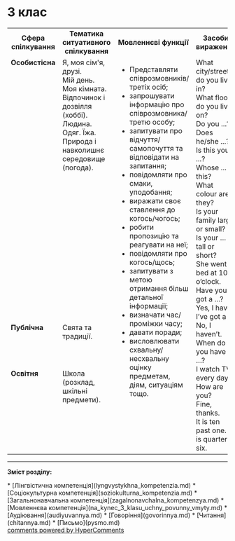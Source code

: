 <div id="hypercomments_widget" class="js-hypercomments-widget invisible"></div>

# 3 клас

<table>
  <tr>
    <td width="10%" align="center"><b>Сфера спілкування</b></td>
    <td width="10%" align="center"><b>Тематика ситуативного спілкування</b></td>
    <td width="40%" align="center"><b>Мовленнєві функції</b></td>
    <td width="60%" align="center"><b>Засоби вираження</b></td>
  </tr>
  <tr>
    <td width="10%" style="vertical-align:top !important;">
<b>Особистісна</b></td>
    <td width="10%" style="vertical-align:top !important;">
Я, моя сім'я, друзі.<br>
Мій день.<br>
Моя кімната.<br>
Відпочинок і дозвілля (хоббі).<br>
Людина. Одяг. Їжа.<br>
Природа і навколишнє середовище (погода).<br></td>
    <td width="40%" style="vertical-align:top !important;" rowspan="3">
<ul type="disc">
<li>Представляти співрозмовників/третіх осіб;</li>
<li>запрошувати інформацію про співрозмовника/третю особу;</li>
<li>запитувати про відчуття/самопочуття та відповідати на запитання;</li>
<li>повідомляти про смаки, уподобання;</li>
<li>виражати своє ставлення до когось/чогось;</li>
<li>робити пропозицію та реагувати на неї;</li>
<li>повідомляти про когось/щось;</li>
<li>запитувати з метою отримання більш детальної інформації;</li>
<li>визначати час/проміжки часу;</li>
<li>давати поради;</li>
<li>висловлювати схвальну/несхвальну оцінку предметам, діям, ситуаціям тощо.</li>
</ul>
</td>
    <td width="60%" style="vertical-align:top !important;" rowspan="3">
What city/street do you live in?<br>
What floor do you live on?<br>
Do you ...?<br>
Does he/she ...?<br>
Is this your ...?<br>
Whose ... is this?<br>
What colour are they?<br>
Is your family large or small?<br>
Is your … tall or short?<br>
She went to bed at 10 o’clock.<br>
Have you got a …? Yes, I have.<br>
I’ve got a …<br>
No, I haven’t.<br>
When do you have …?<br>
I watch TV every day.<br>
How are you?<br>
Fine, thanks.<br>
It is ten past one. It is quarter to six.<br>
</td>
  </tr>
<tr>
    <td width="10%" style="vertical-align:top !important;">
<b>Публічна</b></td>
    <td width="10%" style="vertical-align:top !important;">
Свята та традиції.<br></td>
</tr>
<tr>
    <td width="10%" style="vertical-align:top !important;">
<b>Освітня</b></td>
    <td width="10%" style="vertical-align:top !important;">
Школа (розклад, шкільні предмети).</td>
</tr>
</table>

<hr>
<p><b>Зміст розділу:</b></p>
   * [Лінгвістична компетенція](lyngvystykhna_kompetenzia.md)
   * [Соціокультурна компетенція](soziokulturna_kompetenzia.md)
   * [Загальнонавчальна компетенція](zagalnonavchalna_kompetenzya.md)
   * [Мовленнєва компетенція](na_kynec_3_klasu_uchny_povunny_vmyty.md)
       * [Аудіювання](audiyuvannya.md)
       * [Говоріння](govorinnya.md)
       * [Читання](chitannya.md)
       * [Письмо](pysmo.md)

<div class="js-hypercomments-container">
    <a href="http://hypercomments.com" class="hc-link" title="comments widget">comments powered by HyperComments</a>
</div>